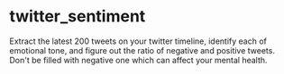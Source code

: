 # twitter_sentiment
Extract the latest 200 tweets on your twitter timeline, identify each of emotional tone, and figure out  the ratio of negative and positive tweets. Don't be filled with negative one which can affect your mental health. 
